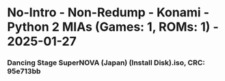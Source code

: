 # No-Intro - Non-Redump - Konami - Python 2 MIAs (Games: 1, ROMs: 1) - 2025-01-27
### Dancing Stage SuperNOVA (Japan) (Install Disk).iso, CRC: 95e713bb
